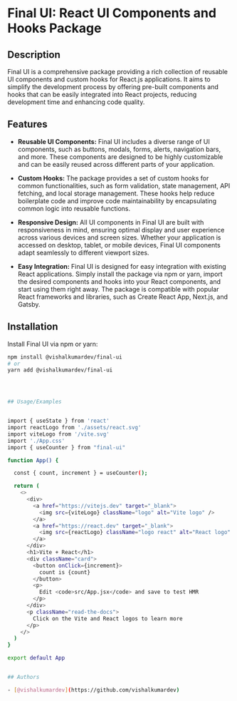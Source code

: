 # Final UI: React UI Components and Hooks Package

## Description
Final UI is a comprehensive package providing a rich collection of reusable UI components and custom hooks for React.js applications. It aims to simplify the development process by offering pre-built components and hooks that can be easily integrated into React projects, reducing development time and enhancing code quality.

## Features
- **Reusable UI Components:** Final UI includes a diverse range of UI components, such as buttons, modals, forms, alerts, navigation bars, and more. These components are designed to be highly customizable and can be easily reused across different parts of your application.
  
- **Custom Hooks:** The package provides a set of custom hooks for common functionalities, such as form validation, state management, API fetching, and local storage management. These hooks help reduce boilerplate code and improve code maintainability by encapsulating common logic into reusable functions.

- **Responsive Design:** All UI components in Final UI are built with responsiveness in mind, ensuring optimal display and user experience across various devices and screen sizes. Whether your application is accessed on desktop, tablet, or mobile devices, Final UI components adapt seamlessly to different viewport sizes.

- **Easy Integration:** Final UI is designed for easy integration with existing React applications. Simply install the package via npm or yarn, import the desired components and hooks into your React components, and start using them right away. The package is compatible with popular React frameworks and libraries, such as Create React App, Next.js, and Gatsby.

## Installation
Install Final UI via npm or yarn:

```bash
npm install @vishalkumardev/final-ui
# or
yarn add @vishalkumardev/final-ui




## Usage/Examples


import { useState } from 'react'
import reactLogo from './assets/react.svg'
import viteLogo from '/vite.svg'
import './App.css'
import { useCounter } from "final-ui"

function App() {

  const { count, increment } = useCounter();

  return (
    <>
      <div>
        <a href="https://vitejs.dev" target="_blank">
          <img src={viteLogo} className="logo" alt="Vite logo" />
        </a>
        <a href="https://react.dev" target="_blank">
          <img src={reactLogo} className="logo react" alt="React logo" />
        </a>
      </div>
      <h1>Vite + React</h1>
      <div className="card">
        <button onClick={increment}>
          count is {count}
        </button>
        <p>
          Edit <code>src/App.jsx</code> and save to test HMR
        </p>
      </div>
      <p className="read-the-docs">
        Click on the Vite and React logos to learn more
      </p>
    </>
  )
}

export default App


## Authors

- [@vishalkumardev](https://github.com/vishalkumardev)


